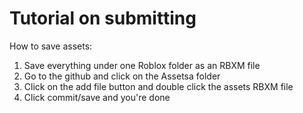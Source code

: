 # Tutorial on submitting

How to save assets:

1. Save everything under one Roblox folder as an RBXM file
2. Go to the github and click on the Assetsa folder
3. Click on the add file button and double click the assets RBXM file
4. Click commit/save and you're done
